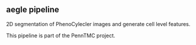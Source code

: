 ## aegle pipeline

2D segmentation of PhenoCylecler images and generate cell level features.

This pipeline is part of the PennTMC project.

